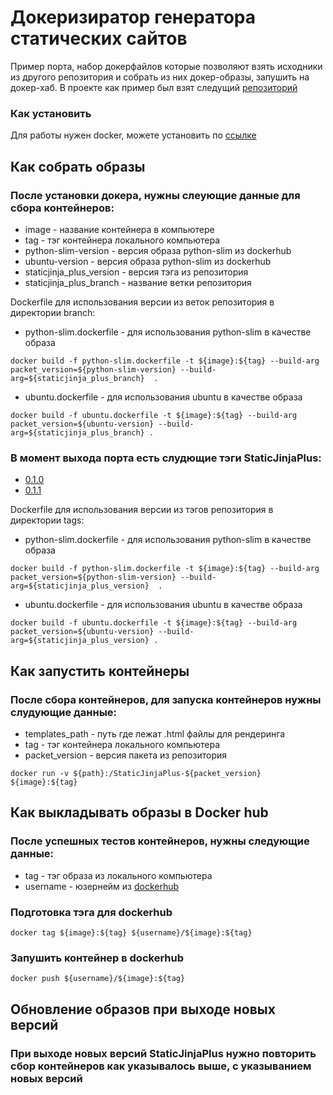 # Докеризиратор генератора статических сайтов

Пример порта, набор докерфайлов которые позволяют взять исходники из другого репозитория и собрать из них докер-образы,
запушить на докер-хаб.
В проекте как пример был взят следущий [репозиторий](https://github.com/MrDave/StaticJinjaPlus)

### Как установить

Для работы нужен docker, можете установить по [ссылке](https://docs.docker.com/engine/install/)

## Как собрать образы

### После установки докера, нужны слеующие данные для сбора контейнеров:

* image - название контейнера в компьютере
* tag - тэг контейнера локального компьютера
* python-slim-version - версия образа python-slim из dockerhub
* ubuntu-version - версия образа python-slim из dockerhub
* staticjinja_plus_version - версия тэга из репозитория
* staticjinja_plus_branch - название ветки репозитория

Dockerfile для использования версии из веток репозитория в директории branch:

* python-slim.dockerfile - для использования python-slim в качестве образа

```
docker build -f python-slim.dockerfile -t ${image}:${tag} --build-arg packet_version=${python-slim-version} --build-arg=${staticjinja_plus_branch}  .
```

* ubuntu.dockerfile - для использования ubuntu в качестве образа

```
docker build -f ubuntu.dockerfile -t ${image}:${tag} --build-arg packet_version=${ubuntu-version} --build-arg=${staticjinja_plus_branch} .
```

### В момент выхода порта есть слудющие тэги StaticJinjaPlus:

- [0.1.0](https://github.com/MrDave/StaticJinjaPlus/releases/tag/0.1.0)
- [0.1.1](https://github.com/MrDave/StaticJinjaPlus/releases/tag/0.1.1)

Dockerfile для использования версии из тэгов репозитория в директории tags:

* python-slim.dockerfile - для использования python-slim в качестве образа

```
docker build -f python-slim.dockerfile -t ${image}:${tag} --build-arg packet_version=${python-slim-version} --build-arg=${staticjinja_plus_version}  .
```

* ubuntu.dockerfile - для использования ubuntu в качестве образа

```
docker build -f ubuntu.dockerfile -t ${image}:${tag} --build-arg packet_version=${ubuntu-version} --build-arg=${staticjinja_plus_version} .
```

## Как запустить контейнеры

### После сбора контейнеров, для запуска контейнеров нужны слудующие данные:

* templates_path - путь где лежат .html файлы для рендеринга
* tag - тэг контейнера локального компьютера
* packet_version - версия пакета из репозитория

```
docker run -v ${path}:/StaticJinjaPlus-${packet_version}  ${image}:${tag}
```

## Как выкладывать образы в Docker hub

### После успешных тестов контейнеров, нужны следующие данные:

* tag - тэг образа из локального компьютера
* username - юзернейм из [dockerhub](https://hub.docker.com/)

### Подготовка тэга для dockerhub

```
docker tag ${image}:${tag} ${username}/${image}:${tag}
```

### Запушить контейнер в dockerhub

```
docker push ${username}/${image}:${tag}
```

## Обновление образов при выходе новых версий

### При выходе новых версий StaticJinjaPlus нужно повторить сбор контейнеров как указывалось выше, с указыванием новых версий